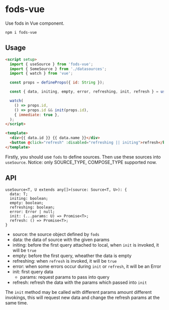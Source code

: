 # fods-vue

Use fods in Vue component.

```
npm i fods-vue
```

## Usage

```html
<script setup>
  import { useSource } from 'fods-vue';
  import { SomeSource } from './datasources';
  import { watch } from 'vue';

  const props = defineProps({ id: String });

  const { data, initing, empty, error, refreshing, init, refresh } = useSource(SomeSource);

  watch(
    () => props.id,
    () => props.id && init(props.id),
    { immediate: true },
  );
</script>

<template>
  <div>{{ data.id }} {{ data.name }}</div>
  <button @click="refresh" :disabled="refreshing || initing">refresh</button>
</template>
```

Firstly, you should use `fods` to define sources. Then use these sources into `useSource`.
Notice: only SOURCE_TYPE, COMPOSE_TYPE supported now.

## API

```
useSource<T, U extends any[]>(source: Source<T, U>): {
  data: T;
  initing: boolean;
  empty: boolean;
  refreshing: boolean;
  error: Error | null;
  init: (...params: U) => Promise<T>;
  refresh: () => Promise<T>;
}
```

- source: the source object defined by `fods`
- data: the data of source with the given params
- initing: before the first query attached to local, when `init` is invoked, it will be `true`
- empty: before the first query, wheather the data is empty
- refreshing: when `refresh` is invoked, it will be `true`
- error: when some errors occur during `init` or `refresh`, it will be an Error
- init: first query data
  - params: request params to pass into query
- refresh: refresh the data with the params which passed into `init`

The `init` method may be called with different params amount different invokings, this will request new data and change the refresh params at the same time.

